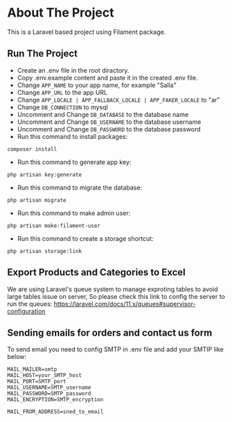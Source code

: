 
# About The Project

This is a Laravel based project using Filament package.

## Run The Project

- Create an .env file in the root diractory.
- Copy .env.example content and paste it in the created .env file.
- Change ```APP_NAME``` to your app name, for example "Salla"
- Change ```APP_URL``` to the app URL
- Change ```APP_LOCALE | APP_FALLBACK_LOCALE | APP_FAKER_LOCALE``` to "ar"
- Change ```DB_CONNECTION``` to mysql
- Uncomment and Change ```DB_DATABASE``` to the database name
- Uncomment and Change ```DB_USERNAME``` to the database username
- Uncomment and Change ```DB_PASSWORD``` to the database password
- Run this command to install packages: 
```
composer install
```
- Run this command to generate app key: 
```
php artisan key:generate
```
- Run this command to migrate the database: 
```
php artisan migrate
```
- Run this command to make admin user: 
```
php artisan make:filament-user
```
- Run this command to create a storage shortcut:
```
php artisan storage:link
```

## Export Products and Categories to Excel

We are using Laravel's queue system to manage exproting tables to avoid
large tables issue on server, So please check this link to config the server to run the queues:
https://laravel.com/docs/11.x/queues#supervisor-configuration

## Sending emails for orders and contact us form

To send email you need to config SMTP in .env file and add your SMTIP like below:
```
MAIL_MAILER=smtp
MAIL_HOST=your_SMTP_host
MAIL_PORT=SMTP_port
MAIL_USERNAME=SMTP_username
MAIL_PASSWORD=SMTP_password
MAIL_ENCRYPTION=SMTP_encryption

MAIL_FROM_ADDRESS=sned_to_email
```
